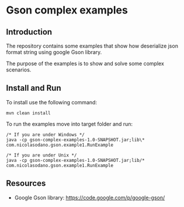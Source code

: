 Gson complex examples
================================


Introduction
-------------------------

The repository contains some examples that show how deserialize json format string using google Gson library.

The purpose of the examples is to show and solve some complex scenarios.


Install and Run
-------------------------

To install use the following command:

	mvn clean install
	
To run the examples move into target folder and run:
	
	/* If you are under Windows */
	java -cp gson-complex-examples-1.0-SNAPSHOT.jar;lib\* com.nicolasodano.gson.example1.RunExample
	
	/* If you are under Unix */
	java -cp gson-complex-examples-1.0-SNAPSHOT.jar;lib/* com.nicolasodano.gson.example1.RunExample
	

Resources
-------------------------

* Google Gson library: https://code.google.com/p/google-gson/